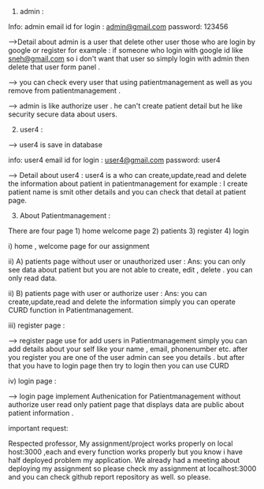 1) admin  :

Info:
admin email id for login : admin@gmail.com
                 password: 123456

-->Detail about admin is a user that delete other user those who are login by google or register for example : if someone who login with google id like sneh@gmail.com so i don't want that user so simply login with admin then delete that user form panel .

--> you can check every user that using patientmanagement as well as you remove from patientmanagement .

--> admin is like authorize user . he can't create patient detail but he like security secure data about users.

2) user4 :

--> user4 is save in database 

info:
      user4 email id for login : user4@gmail.com
                       password: user4

--> Detail about user4 : user4 is a who can create,update,read and delete the information about patient in patientmanagement for example : I create patient name is smit other details and you can check that detail at patient page.



3) About Patientmanagement :

There are four page  1) home welcome page
                     2) patients
                     3) register
                     4) login 

i) home , welcome page for our assignment 

ii) A) patients page without user or unauthorized user :
Ans: you can only see data about patient but you are not able to create, edit , delete . you can only read data.

ii) B) patients page with user or authorize user :
Ans: you can create,update,read and delete the information simply you can operate CURD function in Patientmanagement.

iii) register page :

--> register page use for add users in Patientmanagement  simply you can add details about your self like your name , email, phonenumber etc. after you register you are one of the user admin can see you details . but after that you have to login page then try to login then you can  use CURD


iv) login page :

--> login page implement Authenication for Patientmanagement without authorize user read only patient page that displays data are public about patient information .


important request:

Respected professor,
My assignment/project works properly on local host:3000 ,each and every function works properly but you know i have half deployed problem my application. We already had a meeting about deploying my assignment so please check my assignment at localhost:3000 and you can check github report repository as well. so please.








